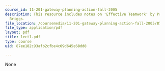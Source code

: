 ```yaml
---
course_id: 11-201-gateway-planning-action-fall-2005
description: This resource includes notes on 'Effective Teamwork' by Prof. de Souza
  Briggs.
file_location: /coursemedia/11-201-gateway-planning-action-fall-2005/87ee182c93afb2cfbe4c69d645e68dd8_lect1.pdf
file_type: application/pdf
layout: pdf
title: lect1.pdf
type: course
uid: 87ee182c93afb2cfbe4c69d645e68dd8

---
```

None